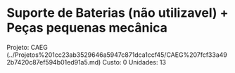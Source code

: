 # Suporte de Baterias (não utilizavel) +  Peças pequenas mecânica

Projeto: CAEG (../Projetos%201cc23ab3529646a5947c871dca1ccf45/CAEG%207fcf33a492b7420c87ef594b01ed91a5.md)
Custo: 0
Unidades: 13